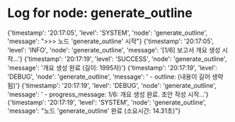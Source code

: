 # Log for node: generate_outline

{'timestamp': '20:17:05', 'level': 'SYSTEM', 'node': 'generate_outline', 'message': ">>> 노드 'generate_outline' 시작"}
{'timestamp': '20:17:05', 'level': 'INFO', 'node': 'generate_outline', 'message': '[1/6] 보고서 개요 생성 시작...'}
{'timestamp': '20:17:19', 'level': 'SUCCESS', 'node': 'generate_outline', 'message': '개요 생성 완료 (길이: 1995자)'}
{'timestamp': '20:17:19', 'level': 'DEBUG', 'node': 'generate_outline', 'message': '  - outline: (내용이 길어 생략됨)'}
{'timestamp': '20:17:19', 'level': 'DEBUG', 'node': 'generate_outline', 'message': '  - progress_message: 1/6: 개요 생성 완료. 초안 작성 시작...'}
{'timestamp': '20:17:19', 'level': 'SYSTEM', 'node': 'generate_outline', 'message': "노드 'generate_outline' 완료 (소요시간: 14.31초)"}